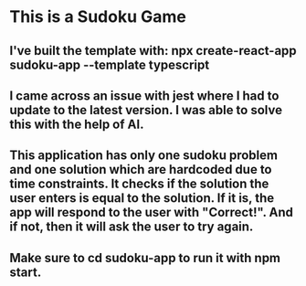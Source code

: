 # This is a Sudoku Game

## I've built the template with: npx create-react-app sudoku-app --template typescript

## I came across an issue with jest where I had to update to the latest version. I was able to solve this with the help of AI. 

## This application has only one sudoku problem and one solution which are hardcoded due to time constraints. It checks if the solution the user enters is equal to the solution. If it is, the app will respond to the user with "Correct!". And if not, then it will ask the user to try again.

## Make sure to cd sudoku-app to run it with npm start.